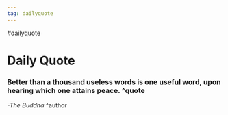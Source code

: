 ```yaml
---
tag: dailyquote
---
```


#dailyquote

# Daily Quote

### Better than a thousand useless words is one useful word, upon hearing which one attains peace. ^quote
*-The Buddha* ^author
